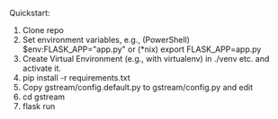 Quickstart:

1. Clone repo
2. Set environment variables, e.g., (PowerShell) $env:FLASK_APP="app.py" or (*nix) export FLASK_APP=app.py
3. Create Virtual Environment (e.g., with virtualenv) in ./venv etc. and activate it.
4. pip install -r requirements.txt
5. Copy gstream/config.default.py to gstream/config.py and edit 
6. cd gstream 
7. flask run